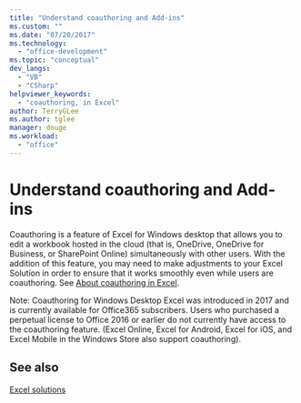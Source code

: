 ```yaml
---
title: "Understand coauthoring and Add-ins"
ms.custom: ""
ms.date: "07/20/2017"
ms.technology: 
  - "office-development"
ms.topic: "conceptual"
dev_langs: 
  - "VB"
  - "CSharp"
helpviewer_keywords: 
  - "coauthoring, in Excel"
author: TerryGLee
ms.author: tglee
manager: douge
ms.workload: 
  - "office"
---
```

# Understand coauthoring and Add-ins

Coauthoring is a feature of Excel for Windows desktop that allows you to edit a workbook hosted in the cloud (that is, OneDrive, OneDrive for Business, or SharePoint Online) simultaneously with other users. With the addition of this feature, you may need to make adjustments to your Excel Solution in order to ensure that it works smoothly even while users are coauthoring. See [About coauthoring in Excel](/office/vba/excel/concepts/about-coauthoring-in-excel).

Note: Coauthoring for Windows Desktop Excel was introduced in 2017 and is currently available for Office365 subscribers. Users who purchased a perpetual license to Office 2016 or earlier do not currently have access to the coauthoring feature. (Excel Online, Excel for Android, Excel for iOS, and Excel Mobile in the Windows Store also support coauthoring).

## See also
[Excel solutions](./excel-solutions.md)
